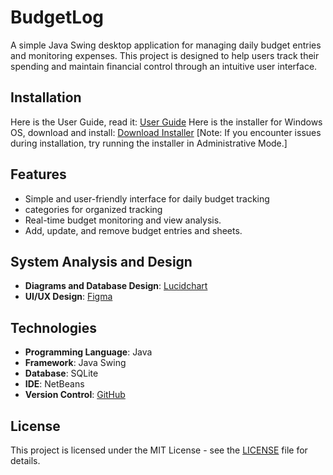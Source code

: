 # BudgetLog 

A simple Java Swing desktop application for managing daily budget entries and monitoring expenses. This project is designed to help users track their spending and maintain financial control through an intuitive user interface.

## Installation
Here is the User Guide, read it: [User Guide](https://drive.google.com/file/d/1KxvN0-_-QrsTzImXhuUVR-XUYjbF_748/view?usp=sharing)
Here is the installer for Windows OS, download and install: [Download Installer](https://github.com/MadeeshaSK/BudgetLog/releases/download/BudgetLog_v1/BudgetLog_v1_installer.zip)
[Note: If you encounter issues during installation, try running the installer in Administrative Mode.]


## Features

- Simple and user-friendly interface for daily budget tracking
- categories for organized tracking
- Real-time budget monitoring and view analysis.
- Add, update, and remove budget entries and sheets.

## System Analysis and Design

- **Diagrams and Database Design**: [Lucidchart](https://lucid.app/lucidchart/cc458c54-7243-4c40-a7b0-c64b9a8110b0/edit?viewport_loc=-1564%2C-668%2C4013%2C1746%2C0_0&invitationId=inv_9594c965-68c2-40cc-85f0-60b22e9d59cc)
- **UI/UX Design**: [Figma](https://www.figma.com/design/0GxIHlAeJqPDUR4fGikoFF/BudgetLog?node-id=1-3&t=GPARyc6HZuRFr1il-1)

## Technologies

- **Programming Language**: Java
- **Framework**: Java Swing
- **Database**: SQLite
- **IDE**: NetBeans
- **Version Control**: [GitHub](https://github.com/MadeeshaSK/BudgetLog.git)

## License

This project is licensed under the MIT License - see the [LICENSE](https://drive.google.com/file/d/1vKyz7fD0ZqcaPzlLoxb0RWljvvTnROhP/view?usp=sharing) file for details.




